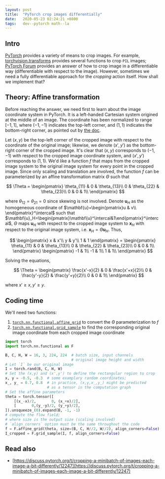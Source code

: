 ```yaml
---
layout: post
title:  "PyTorch crop images differentially"
date:   2020-05-23 02:24:21 +0800
tags:   dev--pytorch math--la
---
```


## Intro

[PyTorch](https://pytorch.org) provides a variety of means to crop images. For example, [torchvision.transforms](https://pytorch.org/docs/stable/torchvision/transforms.html) provides several functions to crop `PIL` images; [PyTorch Forum](https://discuss.pytorch.org/t/how-to-crop-image-tensor-in-model/8409/3) provides an answer of how to crop image in a differentiable way (differentiable with respect to the image). However, sometimes we need a fully differentiable approach for the *cropping* action itself. How shall we implement that?

## Theory: Affine transformation

Before reaching the answer, we need first to learn about the image coordinate system in PyTorch. It is a left-handed Cartesian system origined at the middle of an image. The coordinate has been normalized to range $[-1,1]$, where $(-1,-1)$ indicates the top-left corner, and $(1,1)$ indicates the bottom-right corner, as pointed out by [the doc](https://pytorch.org/docs/stable/nn.functional.html#grid-sample).

Let $(x,y)$ be the top-left corner of the cropped image with respect to the coordinate of the original image; likewise, we denote $(x',y')$ as the bottom-right corner of the cropped image. It's clear that $(x,y)$ corresponds to $(-1,-1)$ with respect to the cropped image coordinate system, and $(x',y')$ corresponds to $(1,1)$. We'd like a function $f$ that maps from the cropped image system to the original image system for every point in the cropped image. Since only scaling and translation are involved, the function $f$ can be parameterized by an affine transformation matrix $\Theta$ such that

$$
\Theta =
\begin{pmatrix}
\theta_{11} & 0 & \theta_{13}\\
0 & \theta_{22} & \theta_{23}\\
0 & 0 & 1\\
\end{pmatrix}
$$

where $\theta_{12}=\theta_{21}=0$ since skewing is not involved. Denote $\mathbf{u}_H$ as the homogeneous coordinate of $\mathbf{u}=\begin{pmatrix}u & v\\ \end{pmatrix}^\intercal$ such that $\mathbf{u}_H=\begin{pmatrix}\mathbf{u}^\intercal&1\end{pmatrix}^\intercal$, $\Theta$ maps $\mathbf{u}_H$ with respect to the cropped image system to $\mathbf{x}_H$ with respect to the original image system, i.e. $\mathbf{x}_H = \Theta \mathbf{u}_H$. Thus,

$$
\begin{pmatrix}
x & x'\\
y & y'\\
1 & 1
\end{pmatrix} =
\begin{pmatrix}
\theta_{11} & 0 & \theta_{13}\\
0 & \theta_{22} & \theta_{23}\\
0 & 0 & 1\\
\end{pmatrix}
\begin{pmatrix}
-1 & 1\\
-1 & 1\\
1 & 1\\
\end{pmatrix}
$$

Solving the equations,

$$
\Theta =
\begin{pmatrix}
\frac{x'-x}{2} & 0 & \frac{x'+x}{2}\\
0 & \frac{y'-y}{2} & \frac{y'+y}{2}\\
0 & 0 & 1\\
\end{pmatrix}
$$

where $x'\ge x, y' \ge y$.

## Coding time

We'll need two functions:

1. [`torch.nn.functional.affine_grid`](https://pytorch.org/docs/stable/nn.functional.html#affine-grid) to convert the $\Theta$ parameterization to $f$
2. [`torch.nn.functional.grid_sample`](https://pytorch.org/docs/stable/nn.functional.html#grid-sample) to find the corresponding original image coordinate from each cropped image coordinate

```python
import torch
import torch.nn.functional as F

B, C, H, W = 16, 3, 224, 224  # batch size, input channels
                              # original image height and width
# Let `I` be our original image
I = torch.rand(B, C, H, W)
# Set the (x,y) and (x',y') to define the rectangular region to crop
x, y = -0.5, -0.3  # some examplary random coordinates;
x_, y_ = 0.7, 0.8  # in practice, (x,y,x_,y_) might be predicted
                   # as a tensor in the computation graph
# Set the affine parameters
theta = torch.tensor([
    [(x_-x)/2,       0, (x_+x)/2],
    [       0,(y_-y)/2, (y_+y)/2],
]).unsqueeze_(0).expand(B, -1, -1)
# compute the flow field;
# where size is the output size (scaling involved)
# `align_corners` option must be the same throughout the code
f = F.affine_grid(theta, size=(B, C, H//2, W//2), align_corners=False)
I_cropped = F.grid_sample(I, f, align_corners=False)
```

## Read also

- [https://discuss.pytorch.org/t/cropping-a-minibatch-of-images-each-image-a-bit-differently/12247](https://discuss.pytorch.org/t/cropping-a-minibatch-of-images-each-image-a-bit-differently/12247)
